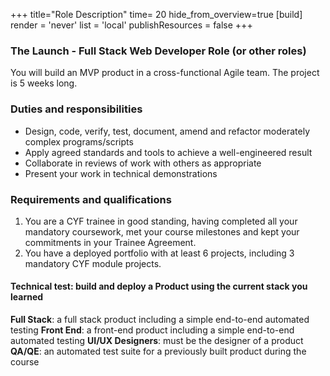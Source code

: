 +++
title="Role Description"
time= 20
hide_from_overview=true
[build]
  render = 'never'
  list = 'local'
  publishResources = false
+++

### The Launch - Full Stack Web Developer Role (or other roles)

You will build an MVP product in a cross-functional Agile team. The project is 5 weeks long.

### Duties and responsibilities

- Design, code, verify, test, document, amend and refactor moderately complex programs/scripts
- Apply agreed standards and tools to achieve a well-engineered result
- Collaborate in reviews of work with others as appropriate
- Present your work in technical demonstrations

### Requirements and qualifications

1. You are a CYF trainee in good standing, having completed all your mandatory coursework, met your course milestones and kept your commitments in your Trainee Agreement.
1. You have a deployed portfolio with at least 6 projects, including 3 mandatory CYF module projects.

#### Technical test: build and deploy a Product using the current stack you learned

**Full Stack**: a full stack product including a simple end-to-end automated testing
**Front End**: a front-end product including a simple end-to-end automated testing
**UI/UX Designers**: must be the designer of a product
**QA/QE**: an automated test suite for a previously built product during the course
